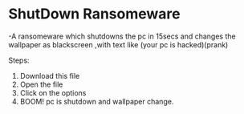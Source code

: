 # ShutDown Ransomeware

-A ransomeware which shutdowns the pc in 15secs and changes the wallpaper as blackscreen ,with text like (your pc is hacked)(prank)

Steps:

1) Download this file
2) Open the file
3) Click on the options
4) BOOM! pc is shutdown and wallpaper change.
